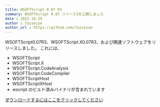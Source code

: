 ```yaml
---
title: WSOFTScript 0.07 R3
summary: WSOFTScript 0.07 リリース3を公開しました
date : 2022-10-29
author : Taiseiue
author_url : https://github.com/taiseiue
---
```

WSOFTScript0.07R3、WSOFTScript.X0.07R3、および関連ソフトウェアをリリースしました。
これには、
* WSOFTScript
* WSOFTScript.X
* WSOFTScript.CodeAnalysis
* WSOFTScript.CodeCompiler
* WSOFTScriptHost
* WSOFTScriptXHost
* wscript
のビルド済みバイナリが含まれています

[ダウンロードするにはここをクリックしてください](https://download.wsoft.ws/WS00060)